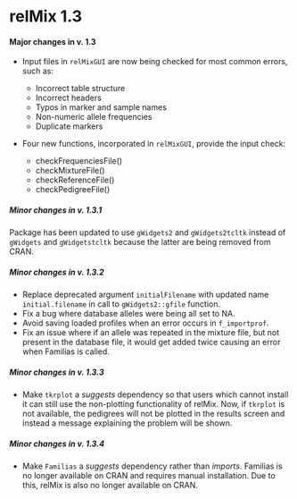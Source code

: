 # relMix 1.3

#### Major changes in v. 1.3

* Input files in ```relMixGUI``` are now being checked for most common errors, such as:
    + Incorrect table structure
    + Incorrect headers
    + Typos in marker and sample names
    + Non-numeric allele frequencies
    + Duplicate markers
  
* Four new functions, incorporated in ```relMixGUI```, provide the input check:
    + checkFrequenciesFile()
    + checkMixtureFile()
    + checkReferenceFile()
    + checkPedigreeFile()
   
##### Minor changes in v. 1.3.1

Package has been updated to use `gWidgets2` and `gWidgets2tcltk` instead of `gWidgets` and `gWidgetstcltk` because the latter are being removed from CRAN.

##### Minor changes in v. 1.3.2

* Replace deprecated argument `initialFilename` with updated name `initial.filename` in call to `gWidgets2::gfile` function.
* Fix a bug where database alleles were being all set to NA.
* Avoid saving loaded profiles when an error occurs in `f_importprof`.
* Fix an issue where if an allele was repeated in the mixture file, but not present in the database file, it would get added twice causing an error when Familias is called.

##### Minor changes in v. 1.3.3

* Make `tkrplot` a *suggests* dependency so that users which cannot install it can still use the non-plotting functionality of relMix. Now, if `tkrplot` is not available, the pedigrees will not be plotted in the results screen and instead a message explaining the problem will be shown.

##### Minor changes in v. 1.3.4

* Make `Familias` a *suggests* dependency rather than *imports*. Familias is no longer available on CRAN and requires manual installation. Due to this, relMix is also no longer available on CRAN.
